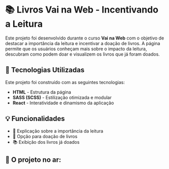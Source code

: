 # 📚 Livros Vai na Web - Incentivando a Leitura  

Este projeto foi desenvolvido durante o curso **Vai na Web** com o objetivo de destacar a importância da leitura e incentivar a doação de livros. A página permite que os usuários conheçam mais sobre o impacto da leitura, descubram como podem doar e visualizem os livros que já foram doados.

## 🚀 Tecnologias Utilizadas  

Este projeto foi construído com as seguintes tecnologias:  

- **HTML** - Estrutura da página  
- **SASS (SCSS)** - Estilização otimizada e modular  
- **React** - Interatividade e dinamismo da aplicação  

## 💡 Funcionalidades  

- 📖 Explicação sobre a importância da leitura  
- 🎁 Opção para doação de livros  
- 📚 Exibição dos livros já doados  

## 📂 O projeto no ar:  


